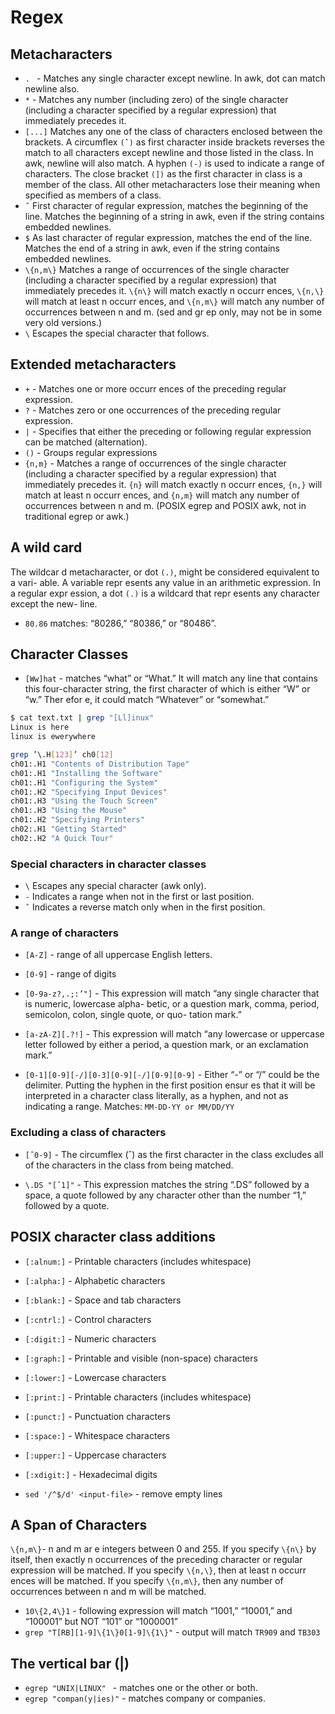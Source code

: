 # Regex

## Metacharacters 

* `. ` - Matches any single character except newline. In awk, dot can match newline
also.
* `*` - Matches any number (including zero) of the single character (including a
character specified by a regular expression) that immediately precedes it.
* `[...]` Matches any one of the class of characters enclosed between the brackets. A
circumflex `(ˆ)` as first character inside brackets reverses the match to all
characters except newline and those listed in the class. In awk, newline will
also match. A hyphen `(-)` is used to indicate a range of characters. The close
bracket `(])` as the first character in class is a member of the class. All other
metacharacters lose their meaning when specified as members of a class.
* `ˆ` First character of regular expression, matches the beginning of the line.
Matches the beginning of a string in awk, even if the string contains
embedded newlines.
* `$` As last character of regular expression, matches the end of the line. Matches
the end of a string in awk, even if the string contains embedded newlines.
* `\{n,m\}` Matches a range of occurrences of the single character (including a character
specified by a regular expression) that immediately precedes it. `\{n\}` will
match exactly n occurr ences, `\{n,\}` will match at least n occurr ences, and
`\{n,m\}` will match any number of occurrences between n and m. (sed and
gr ep only, may not be in some very old versions.)
* `\` Escapes the special character that follows.

## Extended metacharacters

* `+` - Matches one or more occurr ences of the preceding regular expression.
* `?` - Matches zero or one occurrences of the preceding regular expression.
* `|` - Specifies that either the preceding or following regular expression can be
matched (alternation).
* `()` - Groups regular expressions
* `{n,m}` - Matches a range of occurrences of the single character (including a character
specified by a regular expression) that immediately precedes it. `{n}` will match
exactly n occurr ences, `{n,}` will match at least n occurr ences, and `{n,m}` will
match any number of occurrences between n and m. (POSIX egrep and
POSIX awk, not in traditional egrep or awk.)

## A wild card
The wildcar d metacharacter, or dot `(.)`, might be considered equivalent to a vari-
able. A variable repr esents any value in an arithmetic expression. In a regular
expr ession, a dot `(.)` is a wildcard that repr esents any character except the new-
line.
* `80.86` matches: “80286,” “80386,” or “80486”.

## Character Classes

* `[Ww]hat` - matches “what” or “What.” It will match any line that
contains this four-character string, the first character of which is either “W” or “w.”
Ther efor e, it could match “Whatever” or “somewhat.” 

```bash
$ cat text.txt | grep "[Ll]inux"
Linux is here
linux is ewerywhere
```

```bash
grep ’\.H[123]’ ch0[12]
ch01:.H1 "Contents of Distribution Tape"
ch01:.H1 "Installing the Software"
ch01:.H1 "Configuring the System"
ch01:.H2 "Specifying Input Devices"
ch01:.H3 "Using the Touch Screen"
ch01:.H3 "Using the Mouse"
ch01:.H2 "Specifying Printers"
ch02:.H1 "Getting Started"
ch02:.H2 "A Quick Tour"
```

### Special characters in character classes

* `\` Escapes any special character (awk only).
* `-` Indicates a range when not in the first or last position.
* `ˆ` Indicates a reverse match only when in the first position.


### A range of characters

* `[A-Z]` - range of all uppercase English letters.
* `[0-9]` - range of digits

* `[0-9a-z?,.;:’"]` - This expression will match “any single character that is numeric, lowercase alpha-
betic, or a question mark, comma, period, semicolon, colon, single quote, or quo-
tation mark.”

* `[a-zA-Z][.?!]` - This expression will match “any lowercase or uppercase letter followed by either a
period, a question mark, or an exclamation mark.”

* `[0-1][0-9][-/][0-3][0-9][-/][0-9][0-9]` - Either “-” or “/” could be the delimiter. Putting the hyphen in the first position ensur es that it will be interpreted in a character class literally, as a hyphen, and
not as indicating a range. Matches: `MM-DD-YY or MM/DD/YY`

### Excluding a class of characters

* `[ˆ0-9]` - The circumflex (ˆ) as the first character in the class excludes all of
the characters in the class from being matched.

* `\.DS "[ˆ1]"` - This expression matches the string “.DS” followed by a space, a quote followed by
any character other than the number “1,” followed by a quote.


## POSIX character class additions


* `[:alnum:]` - Printable characters (includes whitespace)
* `[:alpha:]` - Alphabetic characters
* `[:blank:]` - Space and tab characters
* `[:cntrl:]` - Control characters
* `[:digit:]` - Numeric characters
* `[:graph:]` - Printable and visible (non-space) characters
* `[:lower:]` - Lowercase characters
* `[:print:]` - Printable characters (includes whitespace)
* `[:punct:]` - Punctuation characters
* `[:space:]` - Whitespace characters
* `[:upper:]` - Uppercase characters
* `[:xdigit:]` - Hexadecimal digits

* `sed '/^$/d' <input-file>` -  remove empty lines

## A Span of Characters

`\{n,m\}`- n and m ar e integers between 0 and 255. If you specify `\{n\}` by itself, then exactly n occurrences of the preceding character or regular expression will be matched. If you specify `\{n,\}`, then at least n occurr ences will be matched. If you specify `\{n,m\}`, then any number of occurrences between n and m will be matched.

* `10\{2,4\}1` - following expression will match “1001,” “10001,” and “100001” but NOT “101” or “1000001”
* `grep "T[RB][1-9]\{1\}0[1-9]\{1\}"` - output will match `TR909` and `TB303`

## The vertical bar (|) 
* `egrep "UNIX|LINUX" ` - matches one or the other or both.
* `egrep "compan(y|ies)"` - matches company or companies. 
